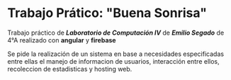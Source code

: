 # Trabajo Prático: "Buena Sonrisa"
Trabajo práctico de ***Laboratorio de Computación IV*** de ***Emilio Segado*** de 4°A realizado con **angular** y **firebase**

Se pide la realización de un sistema en base a necesidades especificadas entre ellas el manejo de informacion de usuarios, interacción entre ellos, recoleccion de estadisticas y hosting web.
